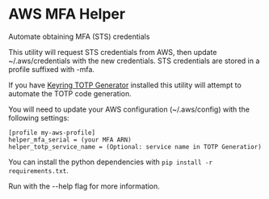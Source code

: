 # AWS MFA Helper
Automate obtaining MFA (STS) credentials

This utility will request STS credentials from AWS, then update  ~/.aws/credentials with the new credentials. STS credentials are stored in a profile suffixed with -mfa.

If you have [Keyring TOTP Generator](https://github.com/jjfalling/Keyring-TOTP-Generator) installed this utility will attempt to automate the TOTP code generation.

You will need to update your AWS configuration (~/.aws/config) with the following settings:
```
[profile my-aws-profile]
helper_mfa_serial = (your MFA ARN)
helper_totp_service_name = (Optional: service name in TOTP Generatior)
```


You can install the python dependencies with `pip install -r requirements.txt`.

Run with the --help flag for more information.